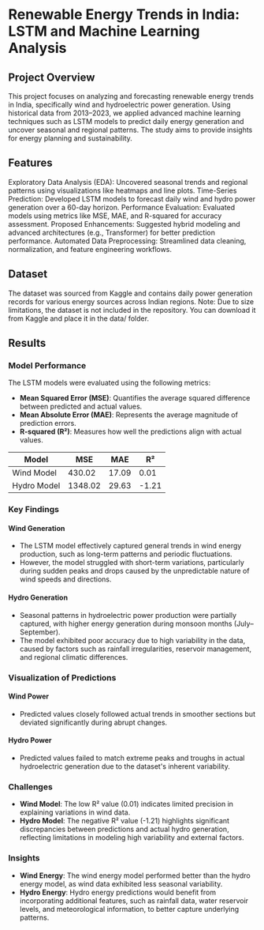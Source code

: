 # Renewable Energy Trends in India: LSTM and Machine Learning Analysis

## Project Overview
This project focuses on analyzing and forecasting renewable energy trends in India, specifically wind and hydroelectric power generation. Using historical data from 2013–2023, we applied advanced machine learning techniques such as LSTM models to predict daily energy generation and uncover seasonal and regional patterns. The study aims to provide insights for energy planning and sustainability.

## Features
Exploratory Data Analysis (EDA): Uncovered seasonal trends and regional patterns using visualizations like heatmaps and line plots.
Time-Series Prediction: Developed LSTM models to forecast daily wind and hydro power generation over a 60-day horizon.
Performance Evaluation: Evaluated models using metrics like MSE, MAE, and R-squared for accuracy assessment.
Proposed Enhancements: Suggested hybrid modeling and advanced architectures (e.g., Transformer) for better prediction performance.
Automated Data Preprocessing: Streamlined data cleaning, normalization, and feature engineering workflows.

## Dataset
The dataset was sourced from Kaggle and contains daily power generation records for various energy sources across Indian regions. Note: Due to size limitations, the dataset is not included in the repository. You can download it from Kaggle and place it in the data/ folder.

## Results

###  Model Performance
The LSTM models were evaluated using the following metrics:
- **Mean Squared Error (MSE)**: Quantifies the average squared difference between predicted and actual values.
- **Mean Absolute Error (MAE)**: Represents the average magnitude of prediction errors.
- **R-squared (R²)**: Measures how well the predictions align with actual values.

| Model          | MSE    | MAE   | R²    |
|-----------------|--------|-------|-------|
| Wind Model     | 430.02 | 17.09 | 0.01  |
| Hydro Model    | 1348.02| 29.63 | -1.21 |

### Key Findings
####  Wind Generation
- The LSTM model effectively captured general trends in wind energy production, such as long-term patterns and periodic fluctuations.
- However, the model struggled with short-term variations, particularly during sudden peaks and drops caused by the unpredictable nature of wind speeds and directions.

####  Hydro Generation
- Seasonal patterns in hydroelectric power production were partially captured, with higher energy generation during monsoon months (July–September).
- The model exhibited poor accuracy due to high variability in the data, caused by factors such as rainfall irregularities, reservoir management, and regional climatic differences.

### Visualization of Predictions
#### Wind Power
- Predicted values closely followed actual trends in smoother sections but deviated significantly during abrupt changes.

#### Hydro Power
- Predicted values failed to match extreme peaks and troughs in actual hydroelectric generation due to the dataset's inherent variability.


###  Challenges
- **Wind Model**: The low R² value (0.01) indicates limited precision in explaining variations in wind data.
- **Hydro Model**: The negative R² value (-1.21) highlights significant discrepancies between predictions and actual hydro generation, reflecting limitations in modeling high variability and external factors.

### Insights
- **Wind Energy**: The wind energy model performed better than the hydro energy model, as wind data exhibited less seasonal variability.
- **Hydro Energy**: Hydro energy predictions would benefit from incorporating additional features, such as rainfall data, water reservoir levels, and meteorological information, to better capture underlying patterns.
